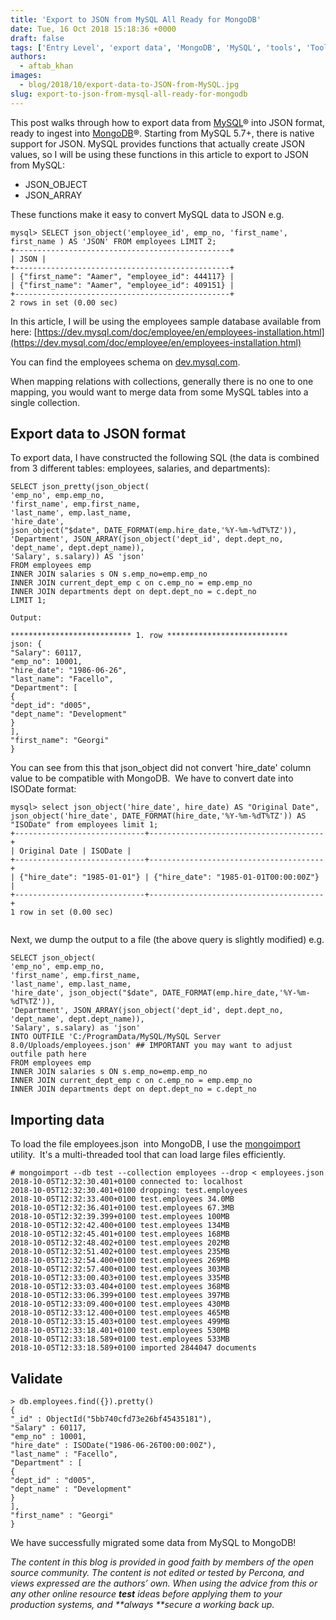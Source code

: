```yaml
---
title: 'Export to JSON from MySQL All Ready for MongoDB'
date: Tue, 16 Oct 2018 15:18:36 +0000
draft: false
tags: ['Entry Level', 'export data', 'MongoDB', 'MySQL', 'tools', 'Tools']
authors:
  - aftab_khan
images:
  - blog/2018/10/export-data-to-JSON-from-MySQL.jpg
slug: export-to-json-from-mysql-all-ready-for-mongodb
---
```


This post walks through how to export data from [MySQL](https://dev.mysql.com/)® into JSON format, ready to ingest into [MongoDB](https://www.mongodb.com/)®. Starting from MySQL 5.7+, there is native support for JSON. MySQL provides functions that actually create JSON values, so I will be using these functions in this article to export to JSON from MySQL:

*   JSON_OBJECT
*   JSON_ARRAY

These functions make it easy to convert MySQL data to JSON e.g.
```
mysql> SELECT json_object('employee_id', emp_no, 'first_name', first_name ) AS 'JSON' FROM employees LIMIT 2;
+------------------------------------------------+
| JSON |
+------------------------------------------------+
| {"first_name": "Aamer", "employee_id": 444117} |
| {"first_name": "Aamer", "employee_id": 409151} |
+------------------------------------------------+
2 rows in set (0.00 sec)
```
In this article, I will be using the employees sample database available from here: [https://dev.mysql.com/doc/employee/en/employees-installation.html](https://dev.mysql.com/doc/employee/en/employees-installation.html) 

You can find the employees schema on [dev.mysql.com](https://dev.mysql.com/doc/employee/en/images/employees-schema.png).

When mapping relations with collections, generally there is no one to one mapping, you would want to merge data from some MySQL tables into a single collection.

Export data to JSON format
--------------------------

To export data, I have constructed the following SQL (the data is combined from 3 different tables: employees, salaries, and departments):
```
SELECT json_pretty(json_object(
'emp_no', emp.emp_no, 
'first_name', emp.first_name, 
'last_name', emp.last_name, 
'hire_date',
json_object("$date", DATE_FORMAT(emp.hire_date,'%Y-%m-%dT%TZ')),
'Department', JSON_ARRAY(json_object('dept_id', dept.dept_no, 'dept_name', dept.dept_name)), 
'Salary', s.salary)) AS 'json' 
FROM employees emp
INNER JOIN salaries s ON s.emp_no=emp.emp_no
INNER JOIN current_dept_emp c on c.emp_no = emp.emp_no
INNER JOIN departments dept on dept.dept_no = c.dept_no
LIMIT 1;

Output:

*************************** 1. row ***************************
json: {
"Salary": 60117,
"emp_no": 10001,
"hire_date": "1986-06-26",
"last_name": "Facello",
"Department": [
{
"dept_id": "d005",
"dept_name": "Development"
}
],
"first_name": "Georgi"
}
```
You can see from this that json_object did not convert 'hire_date' column value to be compatible with MongoDB.  We have to convert date into ISODate format:
```
mysql> select json_object('hire_date', hire_date) AS "Original Date", json_object('hire_date', DATE_FORMAT(hire_date,'%Y-%m-%dT%TZ')) AS "ISODate" from employees limit 1;
+-----------------------------+---------------------------------------+
| Original Date | ISODate |
+-----------------------------+---------------------------------------+
| {"hire_date": "1985-01-01"} | {"hire_date": "1985-01-01T00:00:00Z"} |
+-----------------------------+---------------------------------------+
1 row in set (0.00 sec)


```
Next, we dump the output to a file (the above query is slightly modified) e.g.
```
SELECT json_object(
'emp_no', emp.emp_no,
'first_name', emp.first_name, 
'last_name', emp.last_name, 
'hire_date', json_object("$date", DATE_FORMAT(emp.hire_date,'%Y-%m-%dT%TZ')), 
'Department', JSON_ARRAY(json_object('dept_id', dept.dept_no, 'dept_name', dept.dept_name)),
'Salary', s.salary) as 'json' 
INTO OUTFILE 'C:/ProgramData/MySQL/MySQL Server 8.0/Uploads/employees.json' ## IMPORTANT you may want to adjust outfile path here
FROM employees emp
INNER JOIN salaries s ON s.emp_no=emp.emp_no
INNER JOIN current_dept_emp c on c.emp_no = emp.emp_no
INNER JOIN departments dept on dept.dept_no = c.dept_no
```

Importing data
--------------

To load the file employees.json  into MongoDB, I use the [mongoimport](https://docs.mongodb.com/manual/reference/program/mongoimport/) utility.  It's a multi-threaded tool that can load large files efficiently.
```
# mongoimport --db test --collection employees --drop < employees.json
2018-10-05T12:32:30.401+0100 connected to: localhost
2018-10-05T12:32:30.401+0100 dropping: test.employees
2018-10-05T12:32:33.400+0100 test.employees 34.0MB
2018-10-05T12:32:36.401+0100 test.employees 67.3MB
2018-10-05T12:32:39.399+0100 test.employees 100MB
2018-10-05T12:32:42.400+0100 test.employees 134MB
2018-10-05T12:32:45.401+0100 test.employees 168MB
2018-10-05T12:32:48.402+0100 test.employees 202MB
2018-10-05T12:32:51.402+0100 test.employees 235MB
2018-10-05T12:32:54.400+0100 test.employees 269MB
2018-10-05T12:32:57.400+0100 test.employees 303MB
2018-10-05T12:33:00.403+0100 test.employees 335MB
2018-10-05T12:33:03.404+0100 test.employees 368MB
2018-10-05T12:33:06.399+0100 test.employees 397MB
2018-10-05T12:33:09.400+0100 test.employees 430MB
2018-10-05T12:33:12.400+0100 test.employees 465MB
2018-10-05T12:33:15.403+0100 test.employees 499MB
2018-10-05T12:33:18.401+0100 test.employees 530MB
2018-10-05T12:33:18.589+0100 test.employees 533MB
2018-10-05T12:33:18.589+0100 imported 2844047 documents
```

Validate
--------

```
> db.employees.find({}).pretty()
{
"_id" : ObjectId("5bb740cfd73e26bf45435181"),
"Salary" : 60117,
"emp_no" : 10001,
"hire_date" : ISODate("1986-06-26T00:00:00Z"),
"last_name" : "Facello",
"Department" : [
{
"dept_id" : "d005",
"dept_name" : "Development"
}
],
"first_name" : "Georgi"
}
```
We have successfully migrated some data from MySQL to MongoDB! 

_The content in this blog is provided in good faith by members of the open source community. The content is not edited or tested by Percona, and views expressed are the authors’ own. When using the advice from this or any other online resource **test** ideas before applying them to your production systems, and **always **secure a working back up._